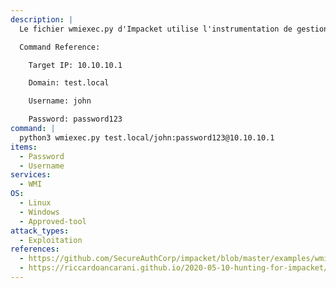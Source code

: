 ```yaml
---
description: |
  Le fichier wmiexec.py d'Impacket utilise l'instrumentation de gestion Windows (WMI) pour vous donner un shell interactif sur l'hôte Windows.

  Command Reference:

  	Target IP: 10.10.10.1

  	Domain: test.local

  	Username: john

  	Password: password123
command: |
  python3 wmiexec.py test.local/john:password123@10.10.10.1
items:
  - Password
  - Username
services:
  - WMI
OS:
  - Linux
  - Windows
  - Approved-tool
attack_types:
  - Exploitation
references:
  - https://github.com/SecureAuthCorp/impacket/blob/master/examples/wmiexec.py
  - https://riccardoancarani.github.io/2020-05-10-hunting-for-impacket/#wmiexecpy
---
```

